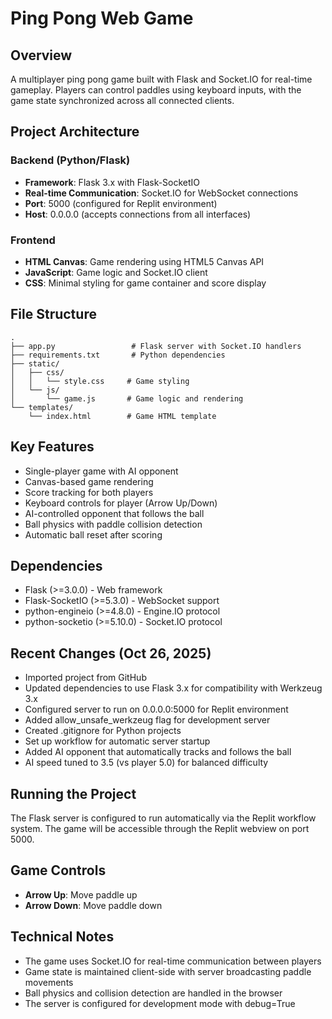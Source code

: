 # Ping Pong Web Game

## Overview
A multiplayer ping pong game built with Flask and Socket.IO for real-time gameplay. Players can control paddles using keyboard inputs, with the game state synchronized across all connected clients.

## Project Architecture

### Backend (Python/Flask)
- **Framework**: Flask 3.x with Flask-SocketIO
- **Real-time Communication**: Socket.IO for WebSocket connections
- **Port**: 5000 (configured for Replit environment)
- **Host**: 0.0.0.0 (accepts connections from all interfaces)

### Frontend
- **HTML Canvas**: Game rendering using HTML5 Canvas API
- **JavaScript**: Game logic and Socket.IO client
- **CSS**: Minimal styling for game container and score display

## File Structure
```
.
├── app.py                 # Flask server with Socket.IO handlers
├── requirements.txt       # Python dependencies
├── static/
│   ├── css/
│   │   └── style.css     # Game styling
│   └── js/
│       └── game.js       # Game logic and rendering
└── templates/
    └── index.html        # Game HTML template
```

## Key Features
- Single-player game with AI opponent
- Canvas-based game rendering
- Score tracking for both players
- Keyboard controls for player (Arrow Up/Down)
- AI-controlled opponent that follows the ball
- Ball physics with paddle collision detection
- Automatic ball reset after scoring

## Dependencies
- Flask (>=3.0.0) - Web framework
- Flask-SocketIO (>=5.3.0) - WebSocket support
- python-engineio (>=4.8.0) - Engine.IO protocol
- python-socketio (>=5.10.0) - Socket.IO protocol

## Recent Changes (Oct 26, 2025)
- Imported project from GitHub
- Updated dependencies to use Flask 3.x for compatibility with Werkzeug 3.x
- Configured server to run on 0.0.0.0:5000 for Replit environment
- Added allow_unsafe_werkzeug flag for development server
- Created .gitignore for Python projects
- Set up workflow for automatic server startup
- Added AI opponent that automatically tracks and follows the ball
- AI speed tuned to 3.5 (vs player 5.0) for balanced difficulty

## Running the Project
The Flask server is configured to run automatically via the Replit workflow system. The game will be accessible through the Replit webview on port 5000.

## Game Controls
- **Arrow Up**: Move paddle up
- **Arrow Down**: Move paddle down

## Technical Notes
- The game uses Socket.IO for real-time communication between players
- Game state is maintained client-side with server broadcasting paddle movements
- Ball physics and collision detection are handled in the browser
- The server is configured for development mode with debug=True
